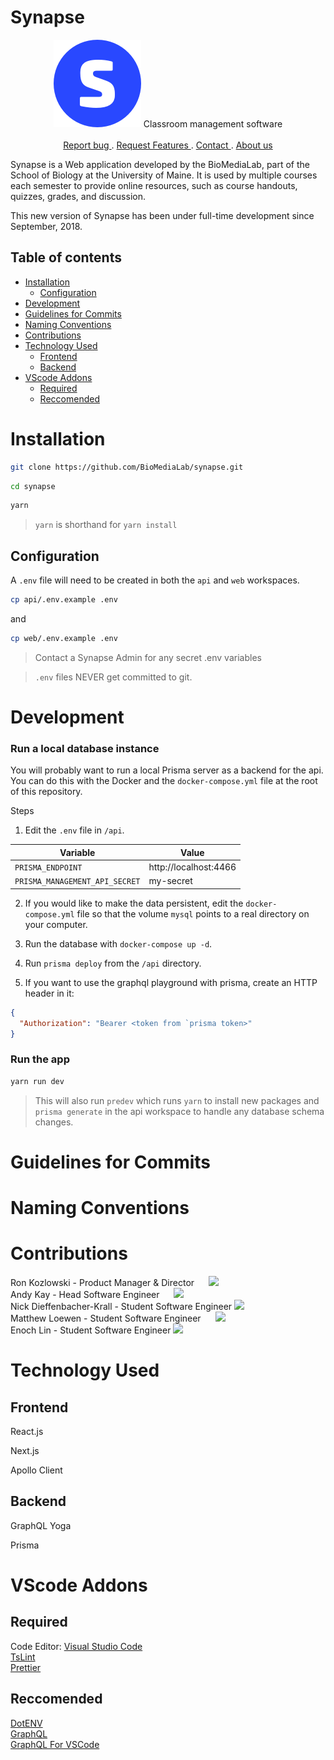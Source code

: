# Synapse

<p style="text-align: center;">
    <img src="./web/static/synapse-icon@2x.png" alt="synapse logo" />
    Classroom management software
    <br />
    <br />
    <a href="https://github.com/BioMediaLab/synapse/issues/new"> Report bug </a>
    .
    <a href="https://github.com/BioMediaLab/synapse/issues/new"> Request Features </a>
    .
    <a href="mailto:synapse@maine.edu" target="_top"> Contact </a>
    .
    <a href="https://www.biomedialab.net/"> About us </a>
</p>

Synapse is a Web application developed by the BioMediaLab, part of the School of Biology at the University of Maine. It is used by multiple courses each semester to provide online resources, such as course handouts, quizzes, grades, and discussion.

This new version of Synapse has been under full-time development since September, 2018.

## Table of contents

- [Installation](#installation)
  - [Configuration](#configuration)
- [Development](#development)
- [Guidelines for Commits](#guidelines-for-commits)
- [Naming Conventions](#naming-conventions)
- [Contributions](#contributions)
- [Technology Used](#technology-used)
  - [Frontend](#frontend)
  - [Backend](#backend)
- [VScode Addons](#vscode-addons)
  - [Required](#required)
  - [Reccomended](#reccomended)

# Installation

```sh
git clone https://github.com/BioMediaLab/synapse.git
```

```sh
cd synapse
```

```sh
yarn
```

> `yarn` is shorthand for `yarn install`

## Configuration

A `.env` file will need to be created in both the `api` and `web` workspaces.

```sh
cp api/.env.example .env
```

and

```sh
cp web/.env.example .env
```

> Contact a Synapse Admin for any secret .env variables

> `.env` files NEVER get committed to git.

# Development

### Run a local database instance

You will probably want to run a local Prisma server as a backend for the api. You can do this with the Docker and
the `docker-compose.yml` file at the root of this repository.

Steps

1. Edit the `.env` file in `/api`.

| Variable                       | Value                 |
| ------------------------------ | --------------------- |
| `PRISMA_ENDPOINT`              | http://localhost:4466 |
| `PRISMA_MANAGEMENT_API_SECRET` | my-secret             |

2. If you would like to make the data persistent, edit the `docker-compose.yml` file so that the volume `mysql` points to a real directory on your computer.

3. Run the database with `docker-compose up -d`.

4. Run `prisma deploy` from the `/api` directory.

5. If you want to use the graphql playground with prisma, create an HTTP header in it:

```json
{
  "Authorization": "Bearer <token from `prisma token>"
}
```

### Run the app

```sh
yarn run dev
```

> This will also run `predev` which runs `yarn` to install new packages and `prisma generate` in the api workspace to handle any database schema changes.

# Guidelines for Commits

# Naming Conventions

# Contributions

Ron Kozlowski - Product Manager & Director <a href="https://www.linkedin.com/in/tirranna/" target="_blank"><img src="https://3uil8r2z7mmf1j7qlc2us9x1121h-wpengine.netdna-ssl.com/wp-content/plugins/team-members-pro/inc/img/links/linkedin.png" height=15px width=15px></a>
<a href="https://github.com/frozenflat" target="_blank"><img src="https://assets-cdn.github.com/images/modules/logos_page/GitHub-Logo.png" height=10px></a>
<br/>
Andy Kay - Head Software Engineer <a href="https://www.linkedin.com/in/andy-kay-450474120" target="_blank"><img src="https://3uil8r2z7mmf1j7qlc2us9x1121h-wpengine.netdna-ssl.com/wp-content/plugins/team-members-pro/inc/img/links/linkedin.png" height=15px width=15px></a>
<a href="https://github.com/iamandyk" target="_blank"><img src="https://assets-cdn.github.com/images/modules/logos_page/GitHub-Logo.png" height=10px></a>
<br/>
Nick Dieffenbacher-Krall - Student Software Engineer
<a href="https://github.com/Dieff" target="_blank"><img src="https://assets-cdn.github.com/images/modules/logos_page/GitHub-Logo.png" height=10px></a>
<br/>
Matthew Loewen - Student Software Engineer <a href="https://www.linkedin.com/in/matthew-loewen-03a991116/" target="_blank"><img src="https://3uil8r2z7mmf1j7qlc2us9x1121h-wpengine.netdna-ssl.com/wp-content/plugins/team-members-pro/inc/img/links/linkedin.png" height=15px width=15px></a>
<a href="https://github.com/mattdoescode" target="_blank"><img src="https://assets-cdn.github.com/images/modules/logos_page/GitHub-Logo.png" height=10px></a>
<br/>
Enoch Lin - Student Software Engineer
<a href="https://github.com/Enoinoo" target="_blank"><img src="https://assets-cdn.github.com/images/modules/logos_page/GitHub-Logo.png" height=10px></a>

# Technology Used

## Frontend

React.js

Next.js

Apollo Client

## Backend

GraphQL Yoga

Prisma

# VScode Addons

## Required

Code Editor: <a href="https://code.visualstudio.com/"> Visual Studio Code </a>
</br>
<a href="https://marketplace.visualstudio.com/items?itemName=eg2.tslint"> TsLint </a>
</br>
<a href="https://marketplace.visualstudio.com/items?itemName=esbenp.prettier-vscode"> Prettier </a>

## Reccomended

<a href="https://marketplace.visualstudio.com/items?itemName=mikestead.dotenv"> DotENV </a>
</br>
<a href="https://marketplace.visualstudio.com/items?itemName=mquandalle.graphql"> GraphQL </a>
</br>
<a href="https://marketplace.visualstudio.com/items?itemName=kumar-harsh.graphql-for-vscode"> GraphQL For VSCode </a>

